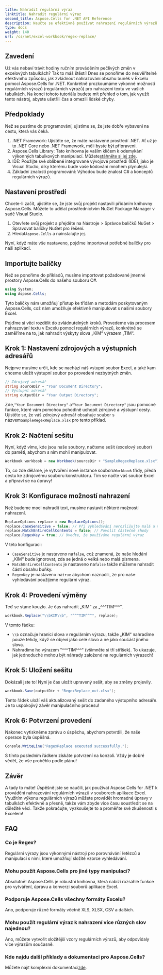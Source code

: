 ```yaml
---
title: Nahradit regulární výraz
linktitle: Nahradit regulární výraz
second_title: Aspose.Cells for .NET API Reference
description: Naučte se efektivně používat nahrazení regulárních výrazů v Excelu pomocí Aspose.Cells pro .NET. Zvyšte produktivitu a přesnost svých tabulkových úloh.
type: docs
weight: 140
url: /cs/net/excel-workbook/regex-replace/
---
```

## Zavedení

Už vás nebaví trávit hodiny ručním prováděním pečlivých změn v excelových tabulkách? Tak to máš štěstí! Dnes se ponoříme do neuvěřitelně efektivního způsobu, jak zvládnout nahrazování obsahu buněk v Excelu pomocí Aspose.Cells for .NET. Konkrétně prozkoumáme výkonné možnosti regulárních výrazů (regulárních výrazů) pro nahrazení textu ve vašich tabulkách. Na konci tohoto tutoriálu budete mít přehled o tom, jak využít tento nástroj, abyste ušetřili čas a omezili lidské chyby.

## Předpoklady

Než se pustíme do programování, ujistíme se, že jste dobře vybaveni na cestu, která vás čeká.

1. .NET Framework: Ujistěte se, že máte nastavené prostředí .NET. Ať už je to .NET Core nebo .NET Framework, měli byste být připraveni.
2. Aspose.Cells Library: Tato knihovna je vaším klíčem k odemykání výkonných tabulkových manipulací. Můžete[stáhněte si jej zde](https://releases.aspose.com/cells/net/).
3. IDE: Použijte své oblíbené integrované vývojové prostředí (IDE), jako je Visual Studio, díky kterému bude vaše kódování mnohem plynulejší.
4. Základní znalosti programování: Výhodou bude znalost C# a konceptů regulárních výrazů.

## Nastavení prostředí

Chcete-li začít, ujistěte se, že jste svůj projekt nastavili přidáním knihovny Aspose.Cells. Můžete to udělat prostřednictvím NuGet Package Manager v sadě Visual Studio.

1. Otevřete svůj projekt a přejděte na Nástroje > Správce balíčků NuGet > Spravovat balíčky NuGet pro řešení.
2.  Hledat`Aspose.Cells` a nainstalujte jej.

Nyní, když máte vše nastaveno, pojďme importovat potřebné balíčky pro naši aplikaci.

## Importujte balíčky

Než se ponoříme do příkladů, musíme importovat požadované jmenné prostory Aspose.Cells do našeho souboru C#.

```csharp
using System;
using Aspose.Cells;
```

Tyto balíčky nám umožňují přístup ke třídám a metodám poskytovaným Aspose.Cells, což nám umožňuje efektivně manipulovat s našimi soubory Excel.

Pojďme si věci rozdělit do zvládnutelných kroků. Provedeme vás procesem nahrazování textu v Excelu pomocí regulárních výrazů, konkrétně se zaměříme na to, jak nahradit výskyty slova „KIM“ výrazem „TIM“.

## Krok 1: Nastavení zdrojových a výstupních adresářů

Nejprve musíme určit, kde se nachází náš vstupní soubor Excel, a také kam chceme uložit výstupní soubor po provedení nezbytných změn.

```csharp
// Zdrojový adresář
string sourceDir = "Your Document Directory";
// Výstupní adresář
string outputDir = "Your Output Directory";
```

 Zde,`"Your Document Directory"` a`"Your Document Directory"` jsou pomocné funkce, které vám pomohou pohodlně uchopit zdrojové a výstupní cesty. Ujistěte se, že váš zdrojový adresář obsahuje soubor s názvem`SampleRegexReplace.xlsx` pro tento příklad.

## Krok 2: Načtení sešitu

Nyní, když víme, kde jsou naše soubory, načteme sešit (excelový soubor) do paměti, abychom s ním mohli manipulovat.

```csharp
Workbook workbook = new Workbook(sourceDir + "SampleRegexReplace.xlsx");
```

 To, co zde děláme, je vytvoření nové instance souboru`Workbook` třídy, předá cestu ke zdrojovému souboru konstruktoru. Tím se načte váš soubor Excel a připraví se na úpravy!

## Krok 3: Konfigurace možností nahrazení

Než budeme moci nahradit text, musíme nastavit některé možnosti nahrazení.

```csharp
ReplaceOptions replace = new ReplaceOptions();
replace.CaseSensitive = false; // Při vyhledávání nerozlišujte malá a velká písmena
replace.MatchEntireCellContents = false; // Povolit částečné shody
replace.RegexKey = true; // Uveďte, že používáme regulární výraz
```

V této konfiguraci:
- `CaseSensitive` je nastaveno na`false`, což znamená, že naše hledání „KIM“ bude ignorovat, zda se jedná o velká nebo malá písmena.
- `MatchEntireCellContents` je nastaveno na`false` takže můžeme nahradit části obsahu buňky.
- `RegexKey` je nastaveno na`true` abychom naznačili, že pro naše vyhledávání použijeme regulární výraz.

## Krok 4: Provedení výměny

Teď se stane kouzlo. Je čas nahradit „KIM“ za „^^^TIM^^^".

```csharp
workbook.Replace("\\bKIM\\b", "^^^TIM^^^", replace);
```

V tomto řádku:
- `\\b` označuje hranici slova v regulárním výrazu, takže „KIM“ nahradíme pouze tehdy, když se objeví jako celé slovo a ne jako součást jiného slova.
- Nahradíme ho výrazem "^^^TIM^^^" (všimněte si tří stříšek). To ukazuje, jak jednoduché mohou být náhrady založené na regulárních výrazech!

## Krok 5: Uložení sešitu

Dokázali jste to! Nyní je čas uložit upravený sešit, aby se změny projevily.

```csharp
workbook.Save(outputDir + "RegexReplace_out.xlsx");
```

Tento řádek uloží váš aktualizovaný sešit do zadaného výstupního adresáře. Je to uspokojivý závěr manipulačního procesu!

## Krok 6: Potvrzení provedení

Nakonec vytiskněme zprávu o úspěchu, abychom potvrdili, že naše operace byla úspěšná.

```csharp
Console.WriteLine("RegexReplace executed successfully.");
```

S tímto posledním řádkem získáte potvrzení na konzoli. Vždy je dobré vědět, že vše proběhlo podle plánu!

## Závěr

A tady to máte! Úspěšně jste se naučili, jak používat Aspose.Cells for .NET k provádění nahrazování regulárních výrazů v souborech aplikace Excel. Využitím výkonu regulárních výrazů můžete provádět hromadné úpravy v tabulkách efektivně a přesně, takže vám zbyde více času soustředit se na důležité věci. Takže pokračujte, vyzkoušejte to a proměňte své zkušenosti s Excelem!

## FAQ 

### Co je Regex?  
Regulární výrazy jsou výkonnými nástroji pro porovnávání řetězců a manipulaci s nimi, které umožňují složité vzorce vyhledávání.

### Mohu použít Aspose.Cells pro jiné typy manipulací?  
Absolutně! Aspose.Cells je robustní knihovna, která nabízí rozsáhlé funkce pro vytváření, úpravu a konverzi souborů aplikace Excel.

### Podporuje Aspose.Cells všechny formáty Excelu?  
Ano, podporuje různé formáty včetně XLS, XLSX, CSV a dalších.

### Mohu použít regulární výraz k nahrazení více různých slov najednou?  
Ano, můžete vytvořit složitější vzory regulárních výrazů, aby odpovídaly více výrazům současně.

### Kde najdu další příklady a dokumentaci pro Aspose.Cells?  
Můžete najít komplexní dokumentaci[zde](https://reference.aspose.com/cells/net/).